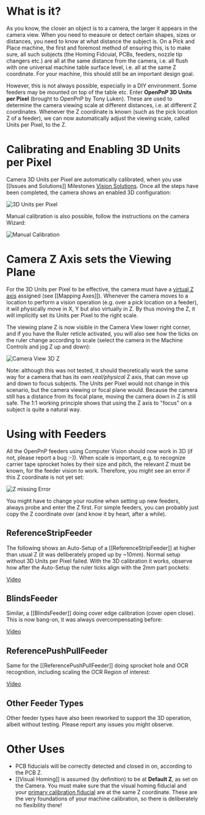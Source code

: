 # What is it?
As you know, the closer an object is to a camera, the larger it appears in the camera view. When you need to measure or detect certain shapes, sizes or distances, you need to know at what distance the subject is. On a Pick and Place machine, the first and foremost method of ensuring this, is to make sure, all such subjects (the Homing Fidcuial, PCBs, feeders, nozzle tip changers etc.) are all at the same distance from the camera, i.e. all flush with one universal machine table surface level, i.e. all at the same Z coordinate. For your machine, this should still be an important design goal. 

However, this is not always possible, especially in a DIY environment. Some feeders may be mounted on top of the table etc. Enter **OpenPnP 3D Units per Pixel** (brought to OpenPnP by Tony Luken). These are used to determine the camera viewing scale at different distances, i.e. at different Z coordinates. Whenever the Z coordinate is known (such as the pick location Z of a feeder), we can now automatically adjust the viewing scale, called Units per Pixel, to the Z.

# Calibrating and Enabling 3D Units per Pixel

Camera 3D Units per Pixel are automatically calibrated, when you use [[Issues and Solutions]] Milestones [Vision Solutions](https://github.com/openpnp/openpnp/wiki/Vision-Solutions). Once all the steps have been completed, the camera shows an enabled 3D configuration:

![3D Units per Pixel](https://user-images.githubusercontent.com/9963310/131219497-938464d2-697e-4ec2-90c0-dc706fbca421.png)

Manual calibration is also possible, follow the instructions on the camera Wizard:

![Manual Calibration](https://user-images.githubusercontent.com/9963310/131219525-911702a1-7275-432f-86c2-f5468a69bc1a.png)

# Camera Z Axis sets the Viewing Plane

For the 3D Units per Pixel to be effective, the camera must have a [virtual Z axis](https://github.com/openpnp/openpnp/wiki/Machine-Axes#referencevirtualaxis) assigned (see [[Mapping Axes]]). Whenever the camera moves to a location to perform a vision operation (e.g. over a pick location on a feeder), it will physically move in X, Y but also virtually in Z. By thus moving the Z, it will implicitly set its Units per Pixel to the right scale. 

The viewing plane Z is now visible in the Camera View lower right corner, and if you have the Ruler reticle activated, you will also see how the ticks on the ruler change according to scale (select the camera in the Machine Controls and jog Z up and down): 

![Camera View 3D Z](https://user-images.githubusercontent.com/9963310/131219680-fa0a4dc5-9800-49a8-ac0d-119e098e6c5c.png)

Note: although this was not tested, it should theoretically work the same way for a camera that has its own _real/physical_ Z axis, that can move up and down to focus subjects. The Units per Pixel would not change in this scenario, but the camera viewing or focal plane would. Because the camera still has a distance from its focal plane, moving the camera down in Z is still safe. The 1:1 working principle shows that using the Z axis to "focus" on a subject is quite a natural way.

# Using with Feeders

All the OpenPnP feeders using Computer Vision should now work in 3D (if not, please report a bug :-)). When scale is important, e.g. to recognize carrier tape sprocket holes by their size and pitch, the relevant Z must be known, for the feeder vision to work. Therefore, you might see an error if this Z coordinate is not yet set:

![Z missing Error](https://user-images.githubusercontent.com/9963310/131219923-afa8f871-2773-4f16-9532-67028acb96b4.png)

You might have to change your routine when setting up new feeders, always probe and enter the Z first. For simple feeders, you can probably just copy the Z coordinate over (and know it by heart, after a while). 

## ReferenceStripFeeder

The following shows an Auto-Setup of a [[ReferenceStripFeeder]] at higher than usual Z (it was deliberately proped up by ~10mm). Normal setup without 3D Units per Pixel failed. With the 3D calibration it works, observe how after the Auto-Setup the ruler ticks align with the 2mm part pockets: 

[Video](https://user-images.githubusercontent.com/9963310/131220303-a6765cdf-583f-4904-b143-e5560acc3634.mp4)

## BlindsFeeder

Similar, a [[BlindsFeeder]] doing cover edge calibration (cover open close). This is now bang-on, it was always overcompensating before:

[Video](https://user-images.githubusercontent.com/9963310/131220475-60e8391d-446f-499e-9f0a-e0b7bf0991e5.mp4)

## ReferencePushPullFeeder

Same for the [[ReferencePushPullFeeder]] doing sprocket hole and OCR recognition, including scaling the OCR Region of interest:

[Video](https://user-images.githubusercontent.com/9963310/131220577-e93271ab-93c1-451b-92f1-4f28c5e137da.mp4)

## Other Feeder Types

Other feeder types have also been reworked to support the 3D operation, albeit without testing. Please report any issues you might observe. 

# Other Uses 

* PCB fiducials will be correctly detected and closed in on, according to the PCB Z. 
* [[Visual Homing]] is assumed (by definition) to be at **Default Z**, as set on the Camera. You must make sure that the visual homing fiducial and your [primary calibration fiducial](https://github.com/openpnp/openpnp/wiki/Vision-Solutions) are at the same Z coordinate. These are the very foundations of your machine calibration, so there is deliberately no flexibility there!